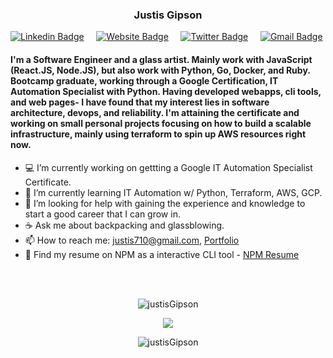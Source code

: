 <!--
**justisGipson/justisGipson** is a ✨ _special_ ✨ repository because its `README.md` (this file) appears on your GitHub profile.
-->

<h3 align='center'> Justis Gipson </h3>

[![Linkedin Badge](https://img.shields.io/badge/-justisgipson-blue?style=flat&logo=Linkedin&logoColor=white&link=https://www.linkedin.com/in/justis-gipson-00275216a/)](https://www.linkedin.com/in/justis-gipson-00275216a/) &nbsp; &nbsp;
[![Website Badge](https://img.shields.io/badge/-justisgipson.com-4486F3?style=flat&logo=Google-Chrome&logoColor=white&link=https://justisgipson.com)](https://justisgipson.com) &nbsp; &nbsp;
[![Twitter Badge](https://img.shields.io/badge/-@j_gipson-39B8FF?style=flat&labelColor=39B8FF&logo=twitter&logoColor=white&link=https://twitter.com/j_gipson)](https://twitter.com/j_gipson) &nbsp; &nbsp;
[![Gmail Badge](https://img.shields.io/badge/-justis710-DE4C40?style=flat&logo=Gmail&logoColor=white&link=mailto:justis710@gmail.com)](mailto:justis710@gmail.com)

#### I'm a Software Engineer and a glass artist. Mainly work with JavaScript (React.JS, Node.JS), but also work with Python, Go, Docker, and Ruby. Bootcamp graduate, working through a Google Certification, IT Automation Specialist with Python. Having developed webapps, cli tools, and web pages- I have found that my interest lies in software architecture, devops, and reliability. I'm attaining the certificate and working on small personal projects focusing on how to build a scalable infrastructure, mainly using terraform to spin up AWS resources right now.

- :computer: I’m currently working on gettting a Google IT Automation Specialist Certificate.
- :snake: I’m currently learning IT Automation w/ Python, Terraform, AWS, GCP.
- :evergreen_tree: I’m looking for help with gaining the experience and knowledge to start a good career that I can grow in.
- :coffee: Ask me about backpacking and glassblowing.
- 📫 How to reach me: justis710@gmail.com, [Portfolio](https://justisgipson.com)
- :floppy_disk: Find my resume on NPM as a interactive CLI tool - [NPM Resume](https://www.npmjs.com/package/justis-resume)
<br>
<br>
<p align="center"> <img src="https://github-readme-stats.vercel.app/api?username=justisGipson&show_icons=true&theme=synthwave" alt="justisGipson" /> </h1>
<br>
<p align="center"> <img src="https://github-readme-stats.vercel.app/api/top-langs/?username=justisGipson&layout=compact&theme=synthwave" />
<br>
<p align="center"> <img src="https://komarev.com/ghpvc/?username=justisGipson" alt="justisGipson" /> </p>
